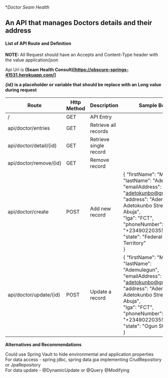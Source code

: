 **Doctor Seam Health*

## An API that manages Doctors details and their address

#### List of API Route and Definition
**NOTE:** All Request should have an Accepts and Content-Type header with the value application/json

Api Url is **(Seam Health Consult)[https://obscure-springs-41531.herokuapp.com/]**

**_{id}_ is a placeholder or variable that should be replace with an Long value during request**

| Route                   | Http Method    | Description            | Sample Body                           | Options      |
| ----------------------- | -------------- | ---------------------- | ------------------------------------- | -----------  |
| /      				  | GET            | API Entry              |                                       |  			   |
| api/doctor/entries      | GET            | Retrieve all records   |                                       | ?email=value |
| api/doctor/detail/{id}  | GET            | Retrieve single record |                                       |              |
| api/doctor/remove/{id}  | GET            | Remove record          |                                       |              |
| api/doctor/create       | POST           | Add new record         | { "firstName": "Moyegun", <br/> "lastName": "Adeola", "emailAddress": "adetokunbo@gmail.com", <br/> "address": "Ademola Adetokunbo Street, Abuja",<br/> "lga": "FCT", <br/> "phoneNumber": "+2349022035587", <br/> "state": "Federal Capital Territory" <br/> } <br/> |               |
| api/doctor/update/{id}  | POST           | Update a record        | { "firstName": "Mayegun", <br/> "lastName": "Ademulegun", <br/> "emailAddress": "adetokunbo@gmail.com", <br/> "address": "Ademola Adetokunbo Street, Abuja", <br/> "lga": "FCT", <br/> "phoneNumber": "+2349022035587", <br/> "state": "Ogun State" <br/> } <br/> | |


**Alternatives and Recommendations**

Could use Spring Vault to hide environmental and application properties <br/>
For data access - spring jdbc, spring data jpa implementing CrudRepository or JpaRepository <br/>
For data update - @DynamicUpdate or @Query @Modifying